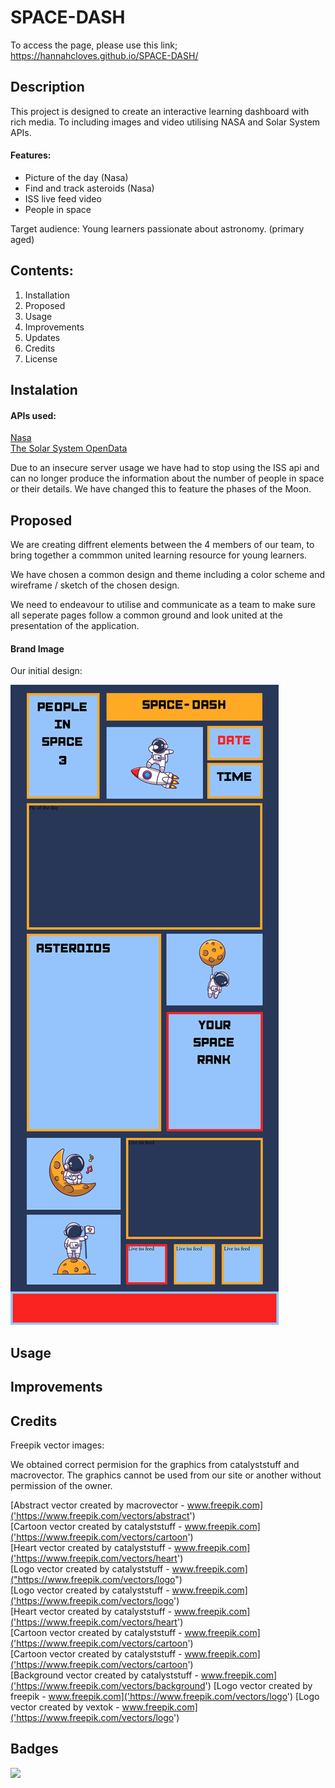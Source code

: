 # SPACE-DASH


To access the page, please use this link; https://hannahcloves.github.io/SPACE-DASH/

## Description
This project is designed to create an interactive learning dashboard with rich media.
To including images and video utilising NASA and Solar System APIs.

#### Features:
* Picture of the day (Nasa)
* Find and track asteroids (Nasa)
* ISS live feed video 
* People in space 

Target audience: Young learners passionate about astronomy. (primary aged)


## Contents: 
1. Installation 
2. Proposed
2. Usage
3. Improvements
4. Updates
5. Credits
6. License

## Instalation 

#### APIs used:   
[Nasa](https://api.nasa.gov/)   
[The Solar System OpenData](https://api.le-systeme-solaire.net/en/)

Due to an insecure server usage we have had to stop using the ISS api and can no longer produce the information about the number of people in space or their details. We have changed this to feature the phases of the Moon. 

## Proposed

We are creating diffrent elements between the 4 members of our team, to bring together a commmon united learning resource for young learners.

We have chosen a common design and theme including a color scheme and wireframe / sketch of the chosen design. 

We need to endeavour to utilise and communicate as a team to make sure all seperate pages follow a common ground and look united at the presentation of the application.

#### Brand Image
Our initial design:

![design sketch](Assets/images/misc/Space-Dash-small.jpg)

## Usage 

## Improvements

## Credits 

Freepik vector images:

We obtained correct permision for the graphics from catalyststuff and macrovector. The graphics cannot be used from our site or another without permission of the owner. 

 [Abstract vector created by macrovector - www.freepik.com]('https://www.freepik.com/vectors/abstract')   
 [Cartoon vector created by catalyststuff - www.freepik.com]('https://www.freepik.com/vectors/cartoon')   
 [Heart vector created by catalyststuff - www.freepik.com]('https://www.freepik.com/vectors/heart')  
 [Logo vector created by catalyststuff - www.freepik.com]("https://www.freepik.com/vectors/logo")   
 [Logo vector created by catalyststuff - www.freepik.com]('https://www.freepik.com/vectors/logo')   
 [Heart vector created by catalyststuff - www.freepik.com]('https://www.freepik.com/vectors/heart')   
 [Cartoon vector created by catalyststuff - www.freepik.com]('https://www.freepik.com/vectors/cartoon')   
 [Cartoon vector created by catalyststuff - www.freepik.com]('https://www.freepik.com/vectors/cartoon')  
 [Background vector created by catalyststuff - www.freepik.com]('https://www.freepik.com/vectors/background')
 [Logo vector created by freepik - www.freepik.com]('https://www.freepik.com/vectors/logo')
 [Logo vector created by vextok - www.freepik.com]('https://www.freepik.com/vectors/logo')

 ## Badges 

 [![](https://data.jsdelivr.com/v1/package/npm/semantic-ui/badge)](https://www.jsdelivr.com/package/npm/semantic-ui)
